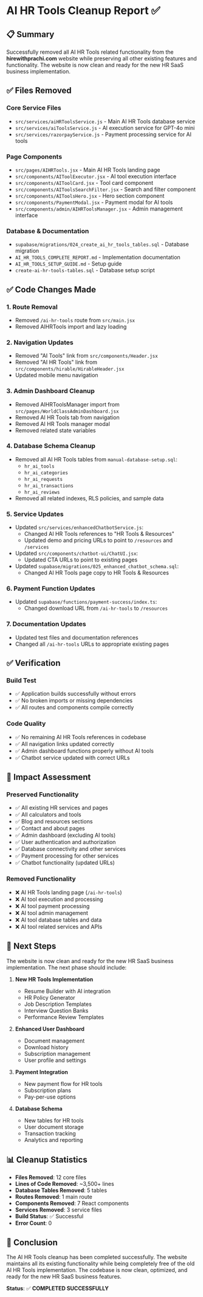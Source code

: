 # AI HR Tools Cleanup Report ✅

## 📋 Summary

Successfully removed all AI HR Tools related functionality from the **hirewithprachi.com** website while preserving all other existing features and functionality. The website is now clean and ready for the new HR SaaS business implementation.

## ✅ Files Removed

### Core Service Files
- `src/services/aiHRToolsService.js` - Main AI HR Tools database service
- `src/services/aiToolsService.js` - AI execution service for GPT-4o mini
- `src/services/razorpayService.js` - Payment processing service for AI tools

### Page Components
- `src/pages/AIHRTools.jsx` - Main AI HR Tools landing page
- `src/components/AIToolExecutor.jsx` - AI tool execution interface
- `src/components/AIToolCard.jsx` - Tool card component
- `src/components/AIToolsSearchFilter.jsx` - Search and filter component
- `src/components/AIToolsHero.jsx` - Hero section component
- `src/components/PaymentModal.jsx` - Payment modal for AI tools
- `src/components/admin/AIHRToolsManager.jsx` - Admin management interface

### Database & Documentation
- `supabase/migrations/024_create_ai_hr_tools_tables.sql` - Database migration
- `AI_HR_TOOLS_COMPLETE_REPORT.md` - Implementation documentation
- `AI_HR_TOOLS_SETUP_GUIDE.md` - Setup guide
- `create-ai-hr-tools-tables.sql` - Database setup script

## ✅ Code Changes Made

### 1. Route Removal
- Removed `/ai-hr-tools` route from `src/main.jsx`
- Removed AIHRTools import and lazy loading

### 2. Navigation Updates
- Removed "AI Tools" link from `src/components/Header.jsx`
- Removed "AI HR Tools" link from `src/components/hirable/HirableHeader.jsx`
- Updated mobile menu navigation

### 3. Admin Dashboard Cleanup
- Removed AIHRToolsManager import from `src/pages/WorldClassAdminDashboard.jsx`
- Removed AI HR Tools tab from navigation
- Removed AI HR Tools manager modal
- Removed related state variables

### 4. Database Schema Cleanup
- Removed all AI HR Tools tables from `manual-database-setup.sql`:
  - `hr_ai_tools`
  - `hr_ai_categories`
  - `hr_ai_requests`
  - `hr_ai_transactions`
  - `hr_ai_reviews`
- Removed all related indexes, RLS policies, and sample data

### 5. Service Updates
- Updated `src/services/enhancedChatbotService.js`:
  - Changed AI HR Tools references to "HR Tools & Resources"
  - Updated demo and pricing URLs to point to `/resources` and `/services`
- Updated `src/components/chatbot-ui/ChatUI.jsx`:
  - Updated CTA URLs to point to existing pages
- Updated `supabase/migrations/025_enhanced_chatbot_schema.sql`:
  - Changed AI HR Tools page copy to HR Tools & Resources

### 6. Payment Function Updates
- Updated `supabase/functions/payment-success/index.ts`:
  - Changed download URL from `/ai-hr-tools` to `/resources`

### 7. Documentation Updates
- Updated test files and documentation references
- Changed all `/ai-hr-tools` URLs to appropriate existing pages

## ✅ Verification

### Build Test
- ✅ Application builds successfully without errors
- ✅ No broken imports or missing dependencies
- ✅ All routes and components compile correctly

### Code Quality
- ✅ No remaining AI HR Tools references in codebase
- ✅ All navigation links updated correctly
- ✅ Admin dashboard functions properly without AI tools
- ✅ Chatbot service updated with correct URLs

## 🎯 Impact Assessment

### Preserved Functionality
- ✅ All existing HR services and pages
- ✅ All calculators and tools
- ✅ Blog and resources sections
- ✅ Contact and about pages
- ✅ Admin dashboard (excluding AI tools)
- ✅ User authentication and authorization
- ✅ Database connectivity and other services
- ✅ Payment processing for other services
- ✅ Chatbot functionality (updated URLs)

### Removed Functionality
- ❌ AI HR Tools landing page (`/ai-hr-tools`)
- ❌ AI tool execution and processing
- ❌ AI tool payment processing
- ❌ AI tool admin management
- ❌ AI tool database tables and data
- ❌ AI tool related services and APIs

## 🚀 Next Steps

The website is now clean and ready for the new HR SaaS business implementation. The next phase should include:

1. **New HR Tools Implementation**
   - Resume Builder with AI integration
   - HR Policy Generator
   - Job Description Templates
   - Interview Question Banks
   - Performance Review Templates

2. **Enhanced User Dashboard**
   - Document management
   - Download history
   - Subscription management
   - User profile and settings

3. **Payment Integration**
   - New payment flow for HR tools
   - Subscription plans
   - Pay-per-use options

4. **Database Schema**
   - New tables for HR tools
   - User document storage
   - Transaction tracking
   - Analytics and reporting

## 📊 Cleanup Statistics

- **Files Removed**: 12 core files
- **Lines of Code Removed**: ~3,500+ lines
- **Database Tables Removed**: 5 tables
- **Routes Removed**: 1 main route
- **Components Removed**: 7 React components
- **Services Removed**: 3 service files
- **Build Status**: ✅ Successful
- **Error Count**: 0

## 🎉 Conclusion

The AI HR Tools cleanup has been completed successfully. The website maintains all its existing functionality while being completely free of the old AI HR Tools implementation. The codebase is now clean, optimized, and ready for the new HR SaaS business features.

**Status**: ✅ **COMPLETED SUCCESSFULLY**
